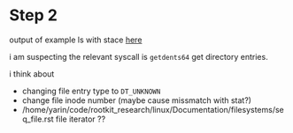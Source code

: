 # Step 2
output of example ls with stace [here](./ls_strace.txt)

i am suspecting the relevant syscall is `getdents64` get directory entries.

i think about 

- changing file entry type to `DT_UNKNOWN`
- change file inode number (maybe cause missmatch with stat?)
- /home/yarin/code/rootkit_research/linux/Documentation/filesystems/seq_file.rst file iterator ??